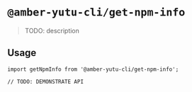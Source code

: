 # `@amber-yutu-cli/get-npm-info`

> TODO: description

## Usage

```
import getNpmInfo from '@amber-yutu-cli/get-npm-info';

// TODO: DEMONSTRATE API
```
